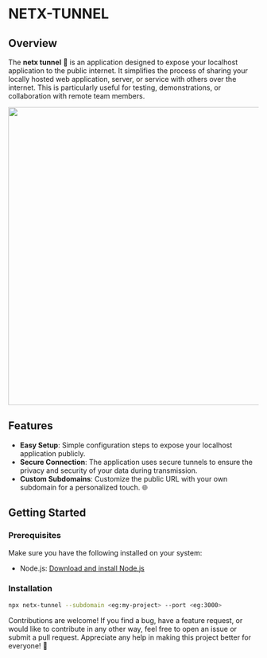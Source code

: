 # NETX-TUNNEL

## Overview

The **netx tunnel** 🚀 is an application designed to expose your localhost application to the public internet. It simplifies the process of sharing your locally hosted web application, server, or service with others over the internet. This is particularly useful for testing, demonstrations, or collaboration with remote team members.

<img src="https://media.giphy.com/media/v1.Y2lkPTc5MGI3NjExOHI1MWJ5ajRtbnR3NjF4dzkxZWZ0OWh0YWZtN2I4ZmhydTBmM3BtNyZlcD12MV9pbnRlcm5hbF9naWZfYnlfaWQmY3Q9Zw/4MLqdpDbwdxKdun01Z/giphy.gif" width="1000" height="600">

## Features

-   **Easy Setup**: Simple configuration steps to expose your localhost application publicly.
-   **Secure Connection**: The application uses secure tunnels to ensure the privacy and security of your data during transmission.
-   **Custom Subdomains**: Customize the public URL with your own subdomain for a personalized touch. 🌐

## Getting Started

### Prerequisites

Make sure you have the following installed on your system:

-   Node.js: [Download and install Node.js](https://nodejs.org/)

### Installation

```bash
npx netx-tunnel --subdomain <eg:my-project> --port <eg:3000>
```

Contributions are welcome! If you find a bug, have a feature request, or would like to contribute in any other way, feel free to open an issue or submit a pull request. Appreciate any help in making this project better for everyone! 🙌
